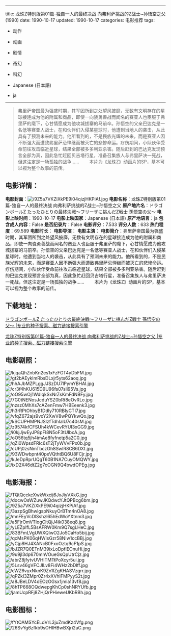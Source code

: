 
---
title: 龙珠Z特别版第01篇-独自一人的最终决战 向弗利萨挑战的Z战士~孙悟空之父(1990)
date: 1990-10-17
updated: 1990-10-17
categories: 电影推荐
tags:
- 动作
- 动画
- 剧情
- 奇幻
- 科幻

- Japanese (日本語)
- ja
---


> 弗里萨帝国最为强盛时期，其军团所到之处望风披靡，无数有文明存在的星球接连成为他的附属和商品，即使一向骁勇善战而闻名的赛亚人也臣服于弗里萨的麾下，心甘情愿成为他攻城拔寨的马前卒。孙悟空的父亲巴达克是一名低等赛亚人战士，在和伙伴们入侵某星球时，他遭到当地人的袭击，从此具有了预测未来的能力。他所看到的，不是民族光辉的未来，而是赛亚人因不断强大而遭致弗里萨忌惮继而被灭亡的悲惨命运。疗伤期间，小队伙伴受命前往攻击临近星球，结果全部被多多利亚杀害。随后赶到的巴达克发现预言全部为真，因此急忙赶回贝吉塔行星，准备召集族人与弗里萨决一死战，但这注定是一场孤独的战争……  　　本片为《龙珠Z》动画片的SP，基本可以视为整个故事的前传。

## **电影详情**：

**电影封面**：<img src="https://image.tmdb.org/t/p/w200/9Z5a7VKZiXkPE9i04qizjHKPiAf.jpg" alt="/9Z5a7VKZiXkPE9i04qizjHKPiAf.jpg" title="/9Z5a7VKZiXkPE9i04qizjHKPiAf.jpg">
**电影名称**：龙珠Z特别版第01篇-独自一人的最终决战 向弗利萨挑战的Z战士~孙悟空之父
**原产地片名**：ドラゴンボールZ たったひとりの最終決戦〜フリーザに挑んだZ戦士 孫悟空の父〜
**电影上映时间**：1990-10-17
**电影上映国家**：Japanese (日本語)
**原产地语言**：ja
**包含成人内容**：False
**是否纪录片**：False
**电影评分**：7.533
**评分人数**：633
**热门程度**：69.589
**电影时长**：
**电影导演**：
**电影主演**：
**电影简介**：弗里萨帝国最为强盛时期，其军团所到之处望风披靡，无数有文明存在的星球接连成为他的附属和商品，即使一向骁勇善战而闻名的赛亚人也臣服于弗里萨的麾下，心甘情愿成为他攻城拔寨的马前卒。孙悟空的父亲巴达克是一名低等赛亚人战士，在和伙伴们入侵某星球时，他遭到当地人的袭击，从此具有了预测未来的能力。他所看到的，不是民族光辉的未来，而是赛亚人因不断强大而遭致弗里萨忌惮继而被灭亡的悲惨命运。疗伤期间，小队伙伴受命前往攻击临近星球，结果全部被多多利亚杀害。随后赶到的巴达克发现预言全部为真，因此急忙赶回贝吉塔行星，准备召集族人与弗里萨决一死战，但这注定是一场孤独的战争……  　　本片为《龙珠Z》动画片的SP，基本可以视为整个故事的前传。

## **下载地址**：
[ドラゴンボールZ たったひとりの最終決戦〜フリーザに挑んだZ戦士 孫悟空の父〜 |专业的种子搜索、磁力链接搜索引擎](https://movie.amd794.com:2083/?search=%E3%83%89%E3%83%A9%E3%82%B4%E3%83%B3%E3%83%9C%E3%83%BC%E3%83%ABZ%20%E3%81%9F%E3%81%A3%E3%81%9F%E3%81%B2%E3%81%A8%E3%82%8A%E3%81%AE%E6%9C%80%E7%B5%82%E6%B1%BA%E6%88%A6%E3%80%9C%E3%83%95%E3%83%AA%E3%83%BC%E3%82%B6%E3%81%AB%E6%8C%91%E3%82%93%E3%81%A0Z%E6%88%A6%E5%A3%AB%20%E5%AD%AB%E6%82%9F%E7%A9%BA%E3%81%AE%E7%88%B6%E3%80%9C&ordering=&mode=match_phrase&page_size=10&page=1)

[龙珠Z特别版第01篇-独自一人的最终决战 向弗利萨挑战的Z战士~孙悟空之父 |专业的种子搜索、磁力链接搜索引擎](https://movie.amd794.com:2083/?search=%E9%BE%99%E7%8F%A0Z%E7%89%B9%E5%88%AB%E7%89%88%E7%AC%AC01%E7%AF%87-%E7%8B%AC%E8%87%AA%E4%B8%80%E4%BA%BA%E7%9A%84%E6%9C%80%E7%BB%88%E5%86%B3%E6%88%98%20%E5%90%91%E5%BC%97%E5%88%A9%E8%90%A8%E6%8C%91%E6%88%98%E7%9A%84Z%E6%88%98%E5%A3%AB~%E5%AD%99%E6%82%9F%E7%A9%BA%E4%B9%8B%E7%88%B6&ordering=&mode=match_phrase&page_size=10&page=1)
 

## **电影剧照**：
<img src="https://image.tmdb.org/t/p/original/kjqaQhZnbKn2es1xFzFGT4yDbFM.jpg" alt="/kjqaQhZnbKn2es1xFzFGT4yDbFM.jpg" title="/kjqaQhZnbKn2es1xFzFGT4yDbFM.jpg"><img src="https://image.tmdb.org/t/p/original/gt2bAEykImRbsDLxjr5yts62aoq.jpg" alt="/gt2bAEykImRbsDLxjr5yts62aoq.jpg" title="/gt2bAEykImRbsDLxjr5yts62aoq.jpg"><img src="https://image.tmdb.org/t/p/original/hhAJbMZPLggJJSzDU7lPymYBHAI.jpg" alt="/hhAJbMZPLggJJSzDU7lPymYBHAI.jpg" title="/hhAJbMZPLggJJSzDU7lPymYBHAI.jpg"><img src="https://image.tmdb.org/t/p/original/cr3f4hKU615D9U96fs07sli95Vs.jpg" alt="/cr3f4hKU615D9U96fs07sli95Vs.jpg" title="/cr3f4hKU615D9U96fs07sli95Vs.jpg"><img src="https://image.tmdb.org/t/p/original/oO95wOj1WdIqkSxNrZsKmFdNBFy.jpg" alt="/oO95wOj1WdIqkSxNrZsKmFdNBFy.jpg" title="/oO95wOj1WdIqkSxNrZsKmFdNBFy.jpg"><img src="https://image.tmdb.org/t/p/original/7G0tNENosJcduYSZ0bRt8eOvRLo.jpg" alt="/7G0tNENosJcduYSZ0bRt8eOvRLo.jpg" title="/7G0tNENosJcduYSZ0bRt8eOvRLo.jpg"><img src="https://image.tmdb.org/t/p/original/nzsz0MhXs7cAZenFmw7HBEeenk3.jpg" alt="/nzsz0MhXs7cAZenFmw7HBEeenk3.jpg" title="/nzsz0MhXs7cAZenFmw7HBEeenk3.jpg"><img src="https://image.tmdb.org/t/p/original/h3rRPtOhbyB1Ddly710RBIyCTI7.jpg" alt="/h3rRPtOhbyB1Ddly710RBIyCTI7.jpg" title="/h3rRPtOhbyB1Ddly710RBIyCTI7.jpg"><img src="https://image.tmdb.org/t/p/original/vfqZ672ajs9voY2XwV8wPQYkwQo.jpg" alt="/vfqZ672ajs9voY2XwV8wPQYkwQo.jpg" title="/vfqZ672ajs9voY2XwV8wPQYkwQo.jpg"><img src="https://image.tmdb.org/t/p/original/kSCUPHMPNJSlzfTdhIalU7c40sM.jpg" alt="/kSCUPHMPNJSlzfTdhIalU7c40sM.jpg" title="/kSCUPHMPNJSlzfTdhIalU7c40sM.jpg"><img src="https://image.tmdb.org/t/p/original/z9574kfCFSUh4kWCevRYUI3xGG9.jpg" alt="/z9574kfCFSUh4kWCevRYUI3xGG9.jpg" title="/z9574kfCFSUh4kWCevRYUI3xGG9.jpg"><img src="https://image.tmdb.org/t/p/original/i0kjJjwEyJP8pFI8N5oF3tUIbcA.jpg" alt="/i0kjJjwEyJP8pFI8N5oF3tUIbcA.jpg" title="/i0kjJjwEyJP8pFI8N5oF3tUIbcA.jpg"><img src="https://image.tmdb.org/t/p/original/oO56tq5jh4imAe8fyfnetp5a2C0.jpg" alt="/oO56tq5jh4imAe8fyfnetp5a2C0.jpg" title="/oO56tq5jh4imAe8fyfnetp5a2C0.jpg"><img src="https://image.tmdb.org/t/p/original/qZi0WpsdFRIc6sT2jTyWVvFPx0b.jpg" alt="/qZi0WpsdFRIc6sT2jTyWVvFPx0b.jpg" title="/qZi0WpsdFRIc6sT2jTyWVvFPx0b.jpg"><img src="https://image.tmdb.org/t/p/original/cUPj0zsNmTbczOh8SwlR8CB6DXt.jpg" alt="/cUPj0zsNmTbczOh8SwlR8CB6DXt.jpg" title="/cUPj0zsNmTbczOh8SwlR8CB6DXt.jpg"><img src="https://image.tmdb.org/t/p/original/93WDwbpnt40peVQthtBQ6U8FCjr.jpg" alt="/93WDwbpnt40peVQthtBQ6U8FCjr.jpg" title="/93WDwbpnt40peVQthtBQ6U8FCjr.jpg"><img src="https://image.tmdb.org/t/p/original/kJeDpRprUQgT60B1NA7CuyOMQWY.jpg" alt="/kJeDpRprUQgT60B1NA7CuyOMQWY.jpg" title="/kJeDpRprUQgT60B1NA7CuyOMQWY.jpg"><img src="https://image.tmdb.org/t/p/original/ixD2X46dtZ2g7cOGN9Q4bwdOPEg.jpg" alt="/ixD2X46dtZ2g7cOGN9Q4bwdOPEg.jpg" title="/ixD2X46dtZ2g7cOGN9Q4bwdOPEg.jpg">

## **电影海报**：
<img src="https://image.tmdb.org/t/p/original/TQtQcckcXwkWxcij6JxJiyVXkG.jpg" alt="/TQtQcckcXwkWxcij6JxJiyVXkG.jpg" title="/TQtQcckcXwkWxcij6JxJiyVXkG.jpg"><img src="https://image.tmdb.org/t/p/original/docwOsWZuwJKQdwcYJtQPBcg6bm.jpg" alt="/docwOsWZuwJKQdwcYJtQPBcg6bm.jpg" title="/docwOsWZuwJKQdwcYJtQPBcg6bm.jpg"><img src="https://image.tmdb.org/t/p/original/9Z5a7VKZiXkPE9i04qizjHKPiAf.jpg" alt="/9Z5a7VKZiXkPE9i04qizjHKPiAf.jpg" title="/9Z5a7VKZiXkPE9i04qizjHKPiAf.jpg"><img src="https://image.tmdb.org/t/p/original/3azpSgBhwlgspNkuyOrBTm4nOA8.jpg" alt="/3azpSgBhwlgspNkuyOrBTm4nOA8.jpg" title="/3azpSgBhwlgspNkuyOrBTm4nOA8.jpg"><img src="https://image.tmdb.org/t/p/original/mnFEyVcDlSshzl65hEdWoYXtnm3.jpg" alt="/mnFEyVcDlSshzl65hEdWoYXtnm3.jpg" title="/mnFEyVcDlSshzl65hEdWoYXtnm3.jpg"><img src="https://image.tmdb.org/t/p/original/a5FjrOmVTlogCltQjJ4ik038eq8.jpg" alt="/a5FjrOmVTlogCltQjJ4ik038eq8.jpg" title="/a5FjrOmVTlogCltQjJ4ik038eq8.jpg"><img src="https://image.tmdb.org/t/p/original/yLEZpIfL5BsAFRW0Km9Q7sgLHeC.jpg" alt="/yLEZpIfL5BsAFRW0Km9Q7sgLHeC.jpg" title="/yLEZpIfL5BsAFRW0Km9Q7sgLHeC.jpg"><img src="https://image.tmdb.org/t/p/original/83BFmLVgUWXQIwO2Jo5CaHo5bij.jpg" alt="/83BFmLVgUWXQIwO2Jo5CaHo5bij.jpg" title="/83BFmLVgUWXQIwO2Jo5CaHo5bij.jpg"><img src="https://image.tmdb.org/t/p/original/qcMsPK06qHWIsGzr58NIw1ccBBj.jpg" alt="/qcMsPK06qHWIsGzr58NIw1ccBBj.jpg" title="/qcMsPK06qHWIsGzr58NIw1ccBBj.jpg"><img src="https://image.tmdb.org/t/p/original/yCjp8HJ4XANcB0FxoOztq9cF1pS.jpg" alt="/yCjp8HJ4XANcB0FxoOztq9cF1pS.jpg" title="/yCjp8HJ4XANcB0FxoOztq9cF1pS.jpg"><img src="https://image.tmdb.org/t/p/original/bJZR7Q0ETnM39ixLoDpflEOnuHi.jpg" alt="/bJZR7Q0ETnM39ixLoDpflEOnuHi.jpg" title="/bJZR7Q0ETnM39ixLoDpflEOnuHi.jpg"><img src="https://image.tmdb.org/t/p/original/9u9jl3dp670mhVOueGsQpUtrCjz.jpg" alt="/9u9jl3dp670mhVOueGsQpUtrCjz.jpg" title="/9u9jl3dp670mhVOueGsQpUtrCjz.jpg"><img src="https://image.tmdb.org/t/p/original/abrZ8jfytvUVHITMTtPoXcyr5ui.jpg" alt="/abrZ8jfytvUVHITMTtPoXcyr5ui.jpg" title="/abrZ8jfytvUVHITMTtPoXcyr5ui.jpg"><img src="https://image.tmdb.org/t/p/original/5Lsv46gVFCJILv8Fi4WHz2bDlff.jpg" alt="/5Lsv46gVFCJILv8Fi4WHz2bDlff.jpg" title="/5Lsv46gVFCJILv8Fi4WHz2bDlff.jpg"><img src="https://image.tmdb.org/t/p/original/cWZ6vyxNknK9Zn1IZgKHASVzgrr.jpg" alt="/cWZ6vyxNknK9Zn1IZgKHASVzgrr.jpg" title="/cWZ6vyxNknK9Zn1IZgKHASVzgrr.jpg"><img src="https://image.tmdb.org/t/p/original/qPZkI3ZMpr0Zr4xXVhIFMPyyS2t.jpg" alt="/qPZkI3ZMpr0Zr4xXVhIFMPyyS2t.jpg" title="/qPZkI3ZMpr0Zr4xXVhIFMPyyS2t.jpg"><img src="https://image.tmdb.org/t/p/original/a8JBeLDV4dEOzOGsx1jmia13vf8.jpg" alt="/a8JBeLDV4dEOzOGsx1jmia13vf8.jpg" title="/a8JBeLDV4dEOzOGsx1jmia13vf8.jpg"><img src="https://image.tmdb.org/t/p/original/8hTP668OQdwepgKhCp0shNRYUfb.jpg" alt="/8hTP668OQdwepgKhCp0shNRYUfb.jpg" title="/8hTP668OQdwepgKhCp0shNRYUfb.jpg"><img src="https://image.tmdb.org/t/p/original/jamUcpRFj8ZHjQrPHieweUKbRBh.jpg" alt="/jamUcpRFj8ZHjQrPHieweUKbRBh.jpg" title="/jamUcpRFj8ZHjQrPHieweUKbRBh.jpg">

## **电影图标**：
<img src="https://image.tmdb.org/t/p/original/fYtOAMSYcELdVrL3juZmdKz4Vfg.png" alt="/fYtOAMSYcELdVrL3juZmdKz4Vfg.png" title="/fYtOAMSYcELdVrL3juZmdKz4Vfg.png"><img src="https://image.tmdb.org/t/p/original/26SvYg6zfkb9sOHIHBwBXjri2aC.png" alt="/26SvYg6zfkb9sOHIHBwBXjri2aC.png" title="/26SvYg6zfkb9sOHIHBwBXjri2aC.png">
